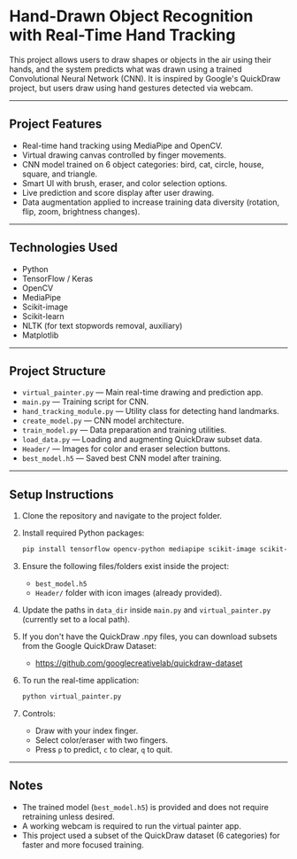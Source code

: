 # Hand-Drawn Object Recognition with Real-Time Hand Tracking

This project allows users to draw shapes or objects in the air using their hands, and the system predicts what was drawn using a trained Convolutional Neural Network (CNN).
It is inspired by Google's QuickDraw project, but users draw using hand gestures detected via webcam.

---

## Project Features

- Real-time hand tracking using MediaPipe and OpenCV.
- Virtual drawing canvas controlled by finger movements.
- CNN model trained on 6 object categories: bird, cat, circle, house, square, and triangle.
- Smart UI with brush, eraser, and color selection options.
- Live prediction and score display after user drawing.
- Data augmentation applied to increase training data diversity (rotation, flip, zoom, brightness changes).

---

## Technologies Used

- Python
- TensorFlow / Keras
- OpenCV
- MediaPipe
- Scikit-image
- Scikit-learn
- NLTK (for text stopwords removal, auxiliary)
- Matplotlib

---

## Project Structure

- `virtual_painter.py` — Main real-time drawing and prediction app.
- `main.py` — Training script for CNN.
- `hand_tracking_module.py` — Utility class for detecting hand landmarks.
- `create_model.py` — CNN model architecture.
- `train_model.py` — Data preparation and training utilities.
- `load_data.py` — Loading and augmenting QuickDraw subset data.
- `Header/` — Images for color and eraser selection buttons.
- `best_model.h5` — Saved best CNN model after training.

---

## Setup Instructions

1. Clone the repository and navigate to the project folder.

2. Install required Python packages:
   ```bash
   pip install tensorflow opencv-python mediapipe scikit-image scikit-learn matplotlib nltk

3. Ensure the following files/folders exist inside the project:
   - `best_model.h5`
   - `Header/` folder with icon images (already provided).

4. Update the paths in `data_dir` inside `main.py` and `virtual_painter.py` (currently set to a local path).

5. If you don't have the QuickDraw .npy files, you can download subsets from the Google QuickDraw Dataset:
   - https://github.com/googlecreativelab/quickdraw-dataset

6. To run the real-time application:
   ```bash
   python virtual_painter.py

7. Controls:
   - Draw with your index finger.
   - Select color/eraser with two fingers.
   - Press `p` to predict, `c` to clear, `q` to quit.

---

## Notes

- The trained model (`best_model.h5`) is provided and does not require retraining unless desired.
- A working webcam is required to run the virtual painter app.
- This project used a subset of the QuickDraw dataset (6 categories) for faster and more focused training.
